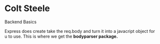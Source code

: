 # Colt Steele
Backend Basics

Express does create take the req.body and turn it into a javacript object for u to use. This is where we get the **bodyparser package.**



